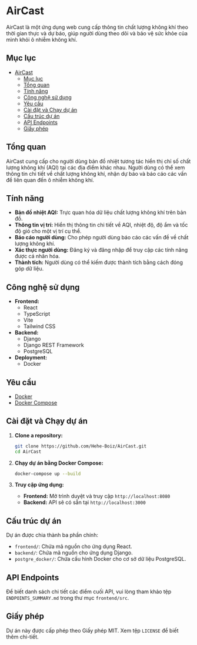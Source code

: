# AirCast

AirCast là một ứng dụng web cung cấp thông tin chất lượng không khí theo thời gian thực và dự báo, giúp người dùng theo dõi và bảo vệ sức khỏe của mình khỏi ô nhiễm không khí.

## Mục lục

- [AirCast](#aircast)
  - [Mục lục](#mục-lục)
  - [Tổng quan](#tổng-quan)
  - [Tính năng](#tính-năng)
  - [Công nghệ sử dụng](#công-nghệ-sử-dụng)
  - [Yêu cầu](#yêu-cầu)
  - [Cài đặt và Chạy dự án](#cài-đặt-và-chạy-dự-án)
  - [Cấu trúc dự án](#cấu-trúc-dự-án)
  - [API Endpoints](#api-endpoints)
  - [Giấy phép](#giấy-phép)

## Tổng quan

AirCast cung cấp cho người dùng bản đồ nhiệt tương tác hiển thị chỉ số chất lượng không khí (AQI) tại các địa điểm khác nhau. Người dùng có thể xem thông tin chi tiết về chất lượng không khí, nhận dự báo và báo cáo các vấn đề liên quan đến ô nhiễm không khí.

## Tính năng

- **Bản đồ nhiệt AQI:** Trực quan hóa dữ liệu chất lượng không khí trên bản đồ.
- **Thông tin vị trí:** Hiển thị thông tin chi tiết về AQI, nhiệt độ, độ ẩm và tốc độ gió cho một vị trí cụ thể.
- **Báo cáo người dùng:** Cho phép người dùng báo cáo các vấn đề về chất lượng không khí.
- **Xác thực người dùng:** Đăng ký và đăng nhập để truy cập các tính năng được cá nhân hóa.
- **Thành tích:** Người dùng có thể kiếm được thành tích bằng cách đóng góp dữ liệu.

## Công nghệ sử dụng

- **Frontend:**
  - React
  - TypeScript
  - Vite
  - Tailwind CSS
- **Backend:**
  - Django
  - Django REST Framework
  - PostgreSQL
- **Deployment:**
  - Docker

## Yêu cầu

- [Docker](https://www.docker.com/get-started)
- [Docker Compose](https://docs.docker.com/compose/install/)

## Cài đặt và Chạy dự án

1.  **Clone a repository:**

    ```bash
    git clone https://github.com/Hehe-Boiz/AirCast.git
    cd AirCast
    ```

2.  **Chạy dự án bằng Docker Compose:**

    ```bash
    docker-compose up --build
    ```

3.  **Truy cập ứng dụng:**
    - **Frontend:** Mở trình duyệt và truy cập `http://localhost:8080`
    - **Backend:** API sẽ có sẵn tại `http://localhost:3000`

## Cấu trúc dự án

Dự án được chia thành ba phần chính:

- `frontend/`: Chứa mã nguồn cho ứng dụng React.
- `backend/`: Chứa mã nguồn cho ứng dụng Django.
- `postgre_docker/`: Chứa cấu hình Docker cho cơ sở dữ liệu PostgreSQL.

## API Endpoints

Để biết danh sách chi tiết các điểm cuối API, vui lòng tham khảo tệp `ENDPOINTS_SUMMARY.md` trong thư mục `frontend/src`.

## Giấy phép

Dự án này được cấp phép theo Giấy phép MIT. Xem tệp `LICENSE` để biết thêm chi-tiết.
